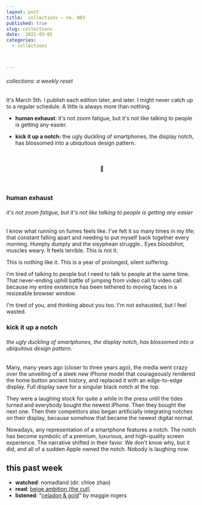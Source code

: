 ```yaml
---
layout: post
title:  collections — no. 003
published: true
slug: collections
date:  2021-03-05
categories:
  - collections



---
```


###### collections: a weekly reset



It's March 5th. I publish each edition later, and later. I might never catch up to a regular schedule. A little is always more than nothing.

- **human exhaust**: it's not zoom fatigue, but it's not like talking to people is getting any easier.

- **kick it up a notch:** the ugly duckling of smartphones, the display notch, has blossomed into a ubiquitous design pattern.

  <br />

<h4 style="text-align:center">💌</h4>

<!--more-->

<br/>

### human exhaust

###### it's not zoom fatigue, but it's not like talking to people is getting any easier

I know what running on fumes feels like. I've felt it so many times in my life; that constant falling apart and needing to put myself back together every morning. Humpty dumpty and the sisyphean struggle.. Eyes bloodshot, muscles weary. It feels terrible. This is not it. 

This is nothing like it. This is a year of prolonged, silent suffering. 

I'm tired of talking to people but I need to talk to people at the same time. That never-ending uphill battle of jumping from video call to video call because my entire existence has been tethered to moving faces in a resizeable browser window. 

I'm tired of you, and thinking about you too. I'm not exhausted, but I feel wasted.



### kick it up a notch

###### the ugly duckling of smartphones, the display notch, has blossomed into a ubiquitous design pattern.

Many, many years ago (closer to three years ago), the media went crazy over the unveiling of a sleek new iPhone model that courageously rendered the home button ancient history, and replaced it with an edge-to-edge display. Full display save for a singular black notch at the top. 

They were a laughing stock for quite a while in the press until the tides turned and everybody bought the newest iPhone. Then they bought the next one. Then their competitors also began artificially integrating notches on their display, because somehow that became the newest digital normal.

Nowadays, any representation of a smartphone features a notch. The notch has become symbolic of a premium, luxurious, and high-quality screen experience. The narrative shifted in their favor. We don't know why, but it did, and all of a sudden Apple owned the notch. Nobody is laughing now.



## this past week

- **watched**: nomadland (dir. chloe zhao)
- **read**: [beige ambition (the cut)](https://www.thecut.com/2021/03/mary-kate-ashley-olsen-the-row.html)
- **listened**: "[celadon & gold](https://open.spotify.com/track/5LID7Ihnsvi7vpbCWL4xQF?si=jNmSLQqMSRGIXoM0dPbNVw)" by maggie rogers